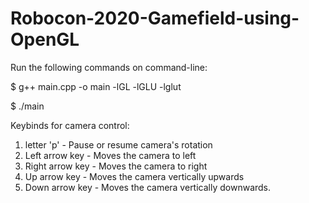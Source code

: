 # Robocon-2020-Gamefield-using-OpenGL

Run the following commands on command-line:

$ g++ main.cpp -o main -lGL -lGLU -lglut

$ ./main


Keybinds for camera control:

1. letter 'p' - Pause or resume camera's rotation
2. Left arrow key - Moves the camera to left
3. Right arrow key - Moves the camera to right
4. Up arrow key - Moves the camera vertically upwards
5. Down arrow key - Moves the camera vertically downwards.
